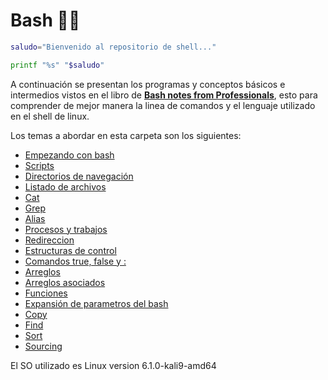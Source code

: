 # Bash :technologist:
```sh
saludo="Bienvenido al repositorio de shell..."

printf "%s" "$saludo"
```
A continuación se presentan los programas y conceptos básicos e intermedios vistos en el libro de <b><a href="https://ia803103.us.archive.org/31/items/2018BashNotesForProfessionals/2018_bash-notes-for-professionals.pdf">Bash notes from Professionals</a></b>, esto para comprender de mejor manera la linea de comandos y el lenguaje utilizado en el shell de linux.

Los temas a abordar en esta carpeta son los siguientes:
<ul>
    <li><a href="../Bash/01%20-%20EmpezandoConBash/01%20-%20EmpezandoConBash.md">Empezando con bash</a></li>
    <li><a href="">Scripts</a></li>
    <li><a href="">Directorios de navegación</a></li>
    <li><a href="">Listado de archivos</a></li>
    <li><a href="">Cat</a></li>
    <li><a href="">Grep</a></li>
    <li><a href="">Alias</a></li>
    <li><a href="">Procesos y trabajos</a></li>
    <li><a href="">Redireccion</a></li>
    <li><a href="">Estructuras de control</a></li>
    <li><a href="">Comandos true, false y :</a></li>
    <li><a href="">Arreglos</a></li>
    <li><a href="">Arreglos asociados</a></li>
    <li><a href="">Funciones</a></li>
    <li><a href="">Expansión de parametros del bash</a></li>
    <li><a href="">Copy</a></li>
    <li><a href="">Find</a></li>
    <li><a href="">Sort</a></li>
    <li><a href="">Sourcing</a></li>
</ul>

El SO utilizado es Linux version 6.1.0-kali9-amd64